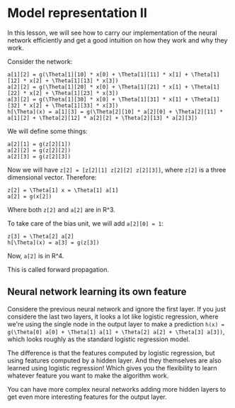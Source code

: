 # Model representation II

In this lesson, we will see how to carry our implementation of the neural network efficiently and get a good intuition on how they work and why they work.

Consider the network:

```
a[1][2] = g(\Theta[1][10] * x[0] + \Theta[1][11] * x[1] + \Theta[1][12] * x[2] + \Theta[1][13] * x[3])
a[2][2] = g(\Theta[1][20] * x[0] + \Theta[1][21] * x[1] + \Theta[1][22] * x[2] + \Theta[1][23] * x[3])
a[3][2] = g(\Theta[1][30] * x[0] + \Theta[1][31] * x[1] + \Theta[1][32] * x[2] + \Theta[1][33] * x[3])
h[\Theta](x) = a[1][3] = g(\Theta[2][10] * a[2][0] + \Theta[2][11] * a[1][2] + \Theta[2][12] * a[2][2] + \Theta[2][13] * a[2][3])
```

We will define some things:

```
a[2][1] = g(z[2][1])
a[2][2] = g(z[2][2])
a[2][3] = g(z[2][3])
```

Now we will have `z[2] = [z[2][1] z[2][2] z[2][3]]`, where `z[2]` is a three dimensional vector. Therefore:

```
z[2] = \Theta[1] x = \Theta[1] a[1]
a[2] = g(x[2])
```

Where both `z[2]` and `a[2]` are in R^3.

To take care of the bias unit, we will add `a[2][0] = 1`:

```
z[3] = \Theta[2] a[2]
h[\Theta](x) = a[3] = g(z[3])
``` 

Now, `a[2]` is in R^4.

This is called forward propagation.

## Neural network learning its own feature

Considere the previous neural network and ignore the first layer. If you just considere the last two layers, it looks a lot like logistic regression, where we're using the single node in the output layer to make a prediction `h(x) = g(\Theta[0] a[0] + \Theta[1] a[1] + \Theta[2] a[2] + \Theta[3] a[3])`, which looks roughly as the standard logistic regression model.

The difference is that the features computed by logistic regression, but using features computed by a hidden layer. And they themselves are also learned using logistic regression! Which gives you the flexibility to learn whatever feature you want to make the algorithm work.

You can have more complex neural networks adding more hidden layers to get even more interesting features for the output layer.
